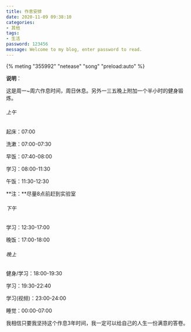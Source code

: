 ```yaml
---
title: 作息安排
date: 2020-11-09 09:38:10
categories:
- 其他
tags:
- 生活
password: 123456
message: Welcome to my blog, enter password to read.
---
```


<!-- more -->

{% meting "355992" "netease" "song" "preload:auto" %}

**说明**：

这是周一~周六作息时间，周日休息。另外一三五晚上附加一个半小时的健身锻炼。

###### 上午

起床：07:00

洗漱：07:00-07:30

早饭：07:40-08:00

学习：08:00-11:30

午饭：11:30-12:30

**注：**尽量8点前赶到实验室

###### 下午

学习：12:30-17:00

晚饭：17:00-18:00

###### 晚上

健身/学习：18:00-19:30

学习：19:30-22:40

学习(视频)：23:00-24:00

睡觉：00:00-07:00



我相信只要我坚持这个作息3年时间，我一定可以给自己的人生一份满意的答卷。

